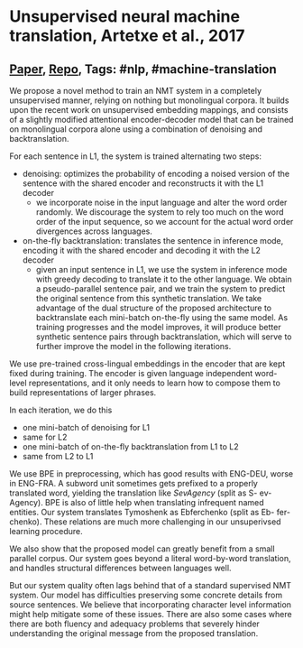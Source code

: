 # Unsupervised neural machine translation, Artetxe et al., 2017

## [Paper](https://arxiv.org/abs/1710.11041), [Repo](https://github.com/artetxem/undreamt), Tags: \#nlp, \#machine-translation

We propose a novel method to train an NMT system in a completely unsupervised manner, relying on nothing but monolingual corpora. It builds upon the recent work on unsupervised embedding mappings, and consists of a slightly modified attentional encoder-decoder model that can be trained on monolingual corpora alone using a combination of denoising and backtranslation.

For each sentence in L1, the system is trained alternating two steps:

* denoising: optimizes the probability of encoding a noised version of the sentence with the shared encoder and reconstructs it with the L1 decoder
    - we incorporate noise in the input language and alter the word order randomly. We discourage the system to rely too much on the word order of the input sequence, so we account for the actual word order divergences across languages.
* on-the-fly backtranslation: translates the sentence in inference mode, encoding it with the shared encoder and decoding it with the L2 decoder
    - given an input sentence in L1, we use the system in inference mode with greedy decoding to translate it to the other language. We obtain a pseudo-parallel sentence pair, and we train the system to predict the original sentence from this synthetic translation. We take advantage of the dual structure of the proposed architecture to backtranslate each mini-batch on-the-fly using the same model. As training progresses and the model improves, it will produce better synthetic sentence pairs through backtranslation, which will serve to further improve the model in the following iterations.

We use pre-trained cross-lingual embeddings in the encoder that are kept fixed during training. The encoder is given language independent word-level representations, and it only needs to learn how to compose them to build representations of larger phrases.

In each iteration, we do this

* one mini-batch of denoising for L1
* same for L2
* one mini-batch of on-the-fly backtranslation from L1 to L2
* same from L2 to L1

We use BPE in preprocessing, which has good results with ENG-DEU, worse in ENG-FRA. A subword unit sometimes gets prefixed to a properly translated word, yielding the translation like *SevAgency* (split as S- ev- Agency). BPE is also of little help when translating infrequent named entities. Our system translates Tymoshenk as Ebferchenko (split as Eb- fer- chenko). These relations are much more challenging in our unsuperivsed learning procedure.

We also show that the proposed model can greatly benefit from a small parallel corpus. Our system goes beyond a literal word-by-word translation, and handles structural differences between languages well.

But our system quality often lags behind that of a standard supervised NMT system. Our model has difficulties preserving some concrete details from source sentences. We believe that incorporating character level information might help mitigate some of these issues. There are also some cases where there are both fluency and adequacy problems that severely hinder understanding the original message from the proposed translation.
